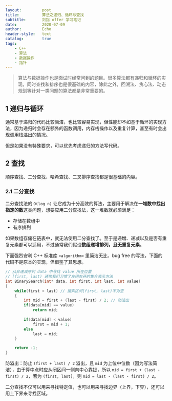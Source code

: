 ```yaml
---
layout:         post
title:          算法之递归、循环与查找
subtitle:       剑指 offer 学习笔记
date:           2020-07-09
author:         Echo
header-style:   text
catalog:        true
tags: 
    - C++
    - 算法
    - 数据操作
    - 指针
---
```


> 算法与数据操作也是面试时经常问到的题目。很多算法都有递归和循环的实现，同时查找和排序也是很基础的内容，除此之外，回溯法、贪心法、动态规划等针对一类问题的算法都是非常重要的。

## 1 递归与循环

通常基于递归的代码比较简洁，也比较容易实现，但性能却不如基于循环的实现方法，因为递归时会存在额外的函数调用，内存栈操作以及重复计算，甚至有时会出现调用栈溢出的情况。

但是如果没有特殊要求，可以优先考虑递归的方法写代码。

## 2 查找

顺序查找、二分查找、哈希查找、二叉排序查找都是很基础的内容。

### 2.1 二分查找

二分查找法的 `O(log n)` 让它成为十分高效的算法，主要用于解决在**一堆数中找出指定的数**这类问题，想要应用二分查找法，这一堆数就必须满足：

* 存储在数组中
* 有序排列 

如果数组存储在链表中，就无法使用二分查找了。至于是递增、递减以及是否有重复元素都可以适用，不过通常我们假设**数组递增排列，且无重复元素**。

下面强烈安利 C++ 标准库 `<algorithm>` 里简洁无比、bug free 的写法，下面的代码不是原本的实现，但借鉴了其思想。

```C++
// 从非递减序列 data 中寻找 value 所在位置
// [first, last) 通常我们习惯了左闭右开的集合表示方法
int BinarySearch(int* data, int first, int last, int value)
{
    while(first < last) // 搜索区间[first, last)不为空
    {
        int mid = first + (last - first) / 2; // 防溢出
        if(data[mid] == value)
            return mid;
        
        if(data[mid] < value)
            first = mid + 1; 
        else
            last = mid;
    }

    return -1;
}
```

防溢出：防止 `(first + last) / 2` 溢出，且 `mid` 为上位中位数（因为写法简洁），由于算中点时应从闭区间一侧向中心靠拢，所以 `mid = first + (last - first) / 2`，若为 `(first, last]`，则 `mid = last - (last - first) / 2`。

二分查找不仅可以用来寻找特定值，也可以用来寻找边界（上界，下界），还可以用上下界来寻找区域。